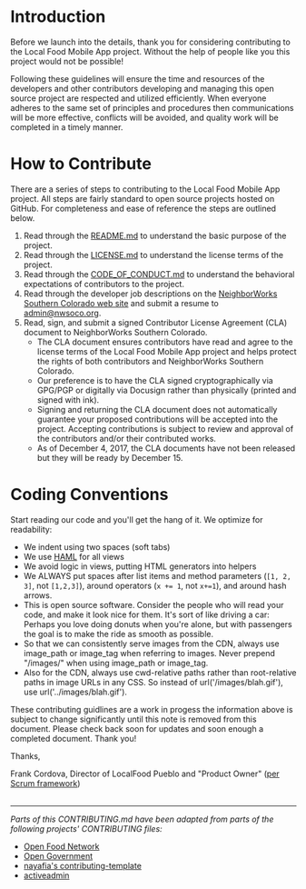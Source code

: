 

# Introduction

Before we launch into the details, thank you for considering contributing to the Local Food Mobile App project. Without the help of people like you this project would not be possible!

Following these guidelines will ensure the time and resources of the developers and other contributors developing and managing this open source project are respected and utilized efficiently. When everyone adheres to the same set of principles and procedures then communications will be more effective, conflicts will be avoided, and quality work will be completed in a timely manner.

# How to Contribute

There are a series of steps to contributing to the Local Food Mobile App project. All steps are fairly standard to open source projects hosted on GitHub. For completeness and ease of reference the steps are outlined below.

1. Read through the [README.md](README.md) to understand the basic purpose of the project.
2. Read through the [LICENSE.md](LICENSE.md) to understand the license terms of the project.
3. Read through the [CODE_OF_CONDUCT.md](CODE_OF_CONDUCT.md) to understand the behavioral expectations of contributors to the project.
4. Read through the developer job descriptions on the [NeighborWorks Southern Colorado web site](http://nwsoco.org/who-we-are/join-our-team.html) and submit a resume to admin@nwsoco.org.
5. Read, sign, and submit a signed Contributor License Agreement (CLA) document to NeighborWorks Southern Colorado.
   * The CLA document ensures contributors have read and agree to the license terms of the Local Food Mobile App project and helps protect the rights of both contributors and NeighborWorks Southern Colorado.
   * Our preference is to have the CLA signed cryptographically via GPG/PGP or digitally via Docusign rather than physically (printed and signed with ink).
   * Signing and returning the CLA document does not automatically guarantee your proposed contributions will be accepted into the project. Accepting contributions is subject to review and approval of the contributors and/or their contributed works.
   * As of December 4, 2017, the CLA documents have not been released but they will be ready by December 15.

# Coding Conventions

Start reading our code and you'll get the hang of it. We optimize for readability:

  * We indent using two spaces (soft tabs)
  * We use [HAML](http://haml.info/) for all views
  * We avoid logic in views, putting HTML generators into helpers
  * We ALWAYS put spaces after list items and method parameters (`[1, 2, 3]`, not `[1,2,3]`), around operators (`x += 1`, not `x+=1`), and around hash arrows.
  * This is open source software. Consider the people who will read your code, and make it look nice for them. It's sort of like driving a car: Perhaps you love doing donuts when you're alone, but with passengers the goal is to make the ride as smooth as possible.
  * So that we can consistently serve images from the CDN, always use image_path or image_tag when referring to images. Never prepend "/images/" when using image_path or image_tag.
  * Also for the CDN, always use cwd-relative paths rather than root-relative paths in image URLs in any CSS. So instead of url('/images/blah.gif'), use url('../images/blah.gif').

These contributing guidlines are a work in progess the information above is subject to change significantly until this note is removed from this document. Please check back soon for updates and soon enough a completed document. Thank you!

Thanks,

Frank Cordova, Director of LocalFood Pueblo and "Product Owner" ([per Scrum framework](http://www.scrumguides.org/scrum-guide.html#team-po "Official Scrum Guide"))<br>
<br>
<hr><em>Parts of this CONTRIBUTING.md have been adapted from parts of the following projects' CONTRIBUTING files:</em><br>
<ul><li><a href="https://github.com/openfoodfoundation/openfoodnetwork/blob/master/CONTRIBUTING.md" target="_blank">Open Food Network</a></li>
<li><a href="https://github.com/opengovernment/opengovernment/blob/master/CONTRIBUTING.md" target="_blank">Open Government</a></li>
<li><a href="https://github.com/nayafia/contributing-template/blob/master/CONTRIBUTING-template.md" target="_blank">nayafia's contributing-template</a></li>
<li><a href="https://github.com/activeadmin/activeadmin/blob/master/CONTRIBUTING.md" target="_blank">activeadmin</a></li></ul>
